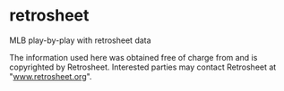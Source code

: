 # retrosheet
MLB play-by-play with retrosheet data

The information used here was obtained free of
charge from and is copyrighted by Retrosheet.  Interested
parties may contact Retrosheet at "www.retrosheet.org".
